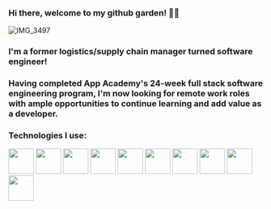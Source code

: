 ### Hi there, welcome to my github garden! 👋🌱


![IMG_3497](https://user-images.githubusercontent.com/93758028/179848897-0b4cdac2-ffd0-4534-95d4-e60a9f7dfab4.jpeg)



### I'm a former logistics/supply chain manager turned software engineer!

### Having completed App Academy's 24-week full stack software engineering program, I'm now looking for remote work roles with ample opportunities to continue learning and add value as a developer.

### Technologies I use:
<img src="https://cdn.jsdelivr.net/gh/devicons/devicon/icons/python/python-original.svg" height="50px" width="50px" /> <img src="https://cdn.jsdelivr.net/gh/devicons/devicon/icons/javascript/javascript-original.svg" height="50px" width="50px"/> <img src="https://cdn.jsdelivr.net/gh/devicons/devicon/icons/react/react-original.svg" height="50px" width="50px"/> <img src="https://cdn.jsdelivr.net/gh/devicons/devicon/icons/redux/redux-original.svg" height="50px" width="50px"/> <img src="https://cdn.jsdelivr.net/gh/devicons/devicon/icons/postgresql/postgresql-original.svg" height="50px" width="50px"/> <img src="https://cdn.jsdelivr.net/gh/devicons/devicon/icons/sequelize/sequelize-original.svg" height="50px" width="50px"/> <img src="https://cdn.jsdelivr.net/gh/devicons/devicon/icons/git/git-original.svg" height="50px" width="50px"/> <img src="https://cdn.jsdelivr.net/gh/devicons/devicon/icons/html5/html5-original.svg" height="50px" width="50px"/> <img src="https://cdn.jsdelivr.net/gh/devicons/devicon/icons/css3/css3-original.svg" height="50px" width="50px"/>
<img src="https://cdn.jsdelivr.net/gh/devicons/devicon/icons/nodejs/nodejs-original.svg" height="50px" width="50px" />














<!--
**RyanKagrise/RyanKagrise** is a ✨ _special_ ✨ repository because its `README.md` (this file) appears on your GitHub profile.

Python JavaScript React Redux Flask Express.js Postgres Sequelize Git HTML5 CSS3 Heroku Docker
Here are some ideas to get you started:

- 🔭 I’m currently working on ...
- 🌱 I’m currently learning ...
- 👯 I’m looking to collaborate on ...
- 🤔 I’m looking for help with ...
- 💬 Ask me about ...
- 📫 How to reach me: ...
- 😄 Pronouns: ...
- ⚡ Fun fact: ...
-->
